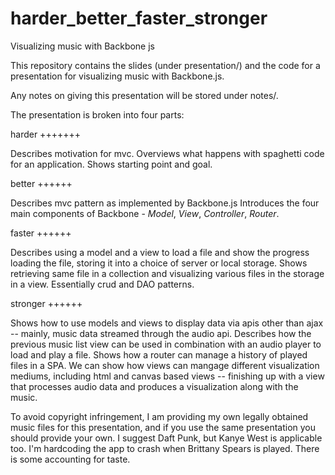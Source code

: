 harder_better_faster_stronger
=============================

Visualizing music with Backbone js


This repository contains the slides (under presentation/) and the code for a presentation for visualizing music with Backbone.js.

Any notes on giving this presentation will be stored under notes/.

The presentation is broken into four parts:

harder
+++++++

Describes motivation for mvc. Overviews what happens with spaghetti code for an application. Shows starting point and goal.

better
++++++

Describes mvc pattern as implemented by Backbone.js Introduces the four main components of Backbone - *Model*, *View*, *Controller*, *Router*.

faster
++++++

Describes using a model and a view to load a file and show the progress loading the file, storing it into a choice of server or local storage.
Shows retrieving same file in a collection and visualizing various files in the storage in a view. Essentially crud and DAO 
patterns.

stronger
++++++

Shows how to use models and views to display data via apis other than ajax -- mainly, music data streamed through the audio api.
Describes how the previous music list view can be used in combination with an audio player to load and play a file. Shows how a router
can manage a history of played files in a SPA. We can show how views can mangage different visualization mediums, including html
and canvas based views -- finishing up with a view that processes audio data and produces a visualization along with the music.

To avoid copyright infringement, I am providing my own legally obtained music files for this presentation, and if you use the
same presentation you should provide your own. I suggest Daft Punk, but Kanye West is applicable too. I'm hardcoding the app to crash
when Brittany Spears is played. There is some accounting for taste.
